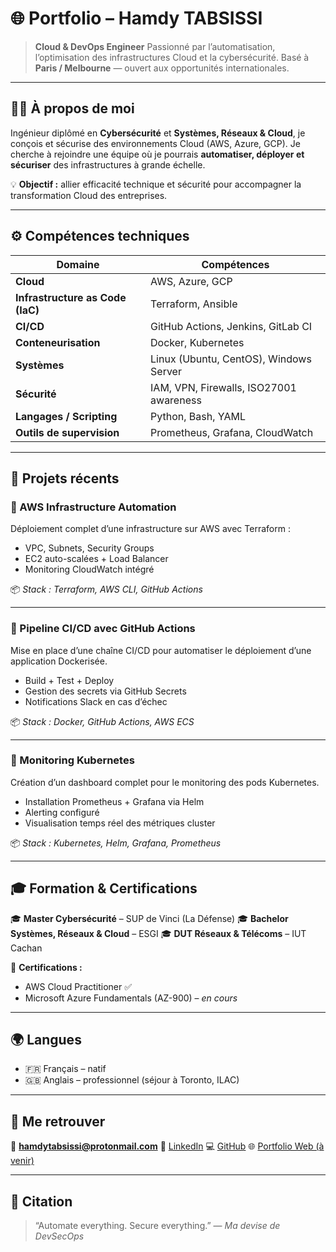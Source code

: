 # 🌐 Portfolio – Hamdy TABSISSI

> **Cloud & DevOps Engineer**
> Passionné par l’automatisation, l’optimisation des infrastructures Cloud et la cybersécurité.
> Basé à **Paris / Melbourne** — ouvert aux opportunités internationales.

---

## 👨‍💻 À propos de moi

Ingénieur diplômé en **Cybersécurité** et **Systèmes, Réseaux & Cloud**, je conçois et sécurise des environnements Cloud (AWS, Azure, GCP).
Je cherche à rejoindre une équipe où je pourrais **automatiser, déployer et sécuriser** des infrastructures à grande échelle.

💡 **Objectif :** allier efficacité technique et sécurité pour accompagner la transformation Cloud des entreprises.

---

## ⚙️ Compétences techniques

| Domaine | Compétences |
|----------|-------------|
| **Cloud** | AWS, Azure, GCP |
| **Infrastructure as Code (IaC)** | Terraform, Ansible |
| **CI/CD** | GitHub Actions, Jenkins, GitLab CI |
| **Conteneurisation** | Docker, Kubernetes |
| **Systèmes** | Linux (Ubuntu, CentOS), Windows Server |
| **Sécurité** | IAM, VPN, Firewalls, ISO27001 awareness |
| **Langages / Scripting** | Python, Bash, YAML |
| **Outils de supervision** | Prometheus, Grafana, CloudWatch |

---

## 🚀 Projets récents

### 🔹 AWS Infrastructure Automation
Déploiement complet d’une infrastructure sur AWS avec Terraform :
- VPC, Subnets, Security Groups
- EC2 auto-scalées + Load Balancer
- Monitoring CloudWatch intégré

📦 *Stack : Terraform, AWS CLI, GitHub Actions*

---

### 🔹 Pipeline CI/CD avec GitHub Actions
Mise en place d’une chaîne CI/CD pour automatiser le déploiement d’une application Dockerisée.
- Build + Test + Deploy
- Gestion des secrets via GitHub Secrets
- Notifications Slack en cas d’échec

📦 *Stack : Docker, GitHub Actions, AWS ECS*

---

### 🔹 Monitoring Kubernetes
Création d’un dashboard complet pour le monitoring des pods Kubernetes.
- Installation Prometheus + Grafana via Helm
- Alerting configuré
- Visualisation temps réel des métriques cluster

📦 *Stack : Kubernetes, Helm, Grafana, Prometheus*

---

## 🎓 Formation & Certifications

🎓 **Master Cybersécurité** – SUP de Vinci (La Défense)
🎓 **Bachelor Systèmes, Réseaux & Cloud** – ESGI
🎓 **DUT Réseaux & Télécoms** – IUT Cachan

🏅 **Certifications :**
- AWS Cloud Practitioner ✅
- Microsoft Azure Fundamentals (AZ-900) – *en cours*

---

## 🌍 Langues

- 🇫🇷 Français – natif
- 🇬🇧 Anglais – professionnel (séjour à Toronto, ILAC)

---

## 🔗 Me retrouver

📧 **hamdytabsissi@protonmail.com**
💼 [LinkedIn](https://linkedin.com/in/hamdytabsissi)
💻 [GitHub](https://github.com/hamdytabsissi)
🌐 [Portfolio Web (à venir)](https://hamdytabsissi.github.io/Portfolio-Ambi)

---

## 💬 Citation

> “Automate everything. Secure everything.”
> — *Ma devise de DevSecOps*
